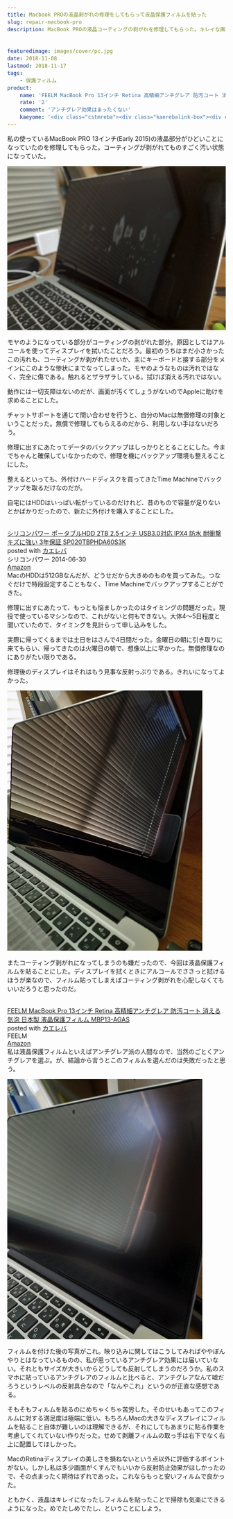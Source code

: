 ```yaml
---
title: Macbook PROの液晶剥がれの修理をしてもらって液晶保護フィルムを貼った
slug: repair-macbook-pro
description: MacBook PROの液晶コーティングの剥がれを修理してもらった。キレイな画面になってまるで新品になったかのような気分で気持ちいい。また剥がれると困るので液晶保護シートも貼って万全の構えにしておいたのだが、選んだ保護フィルムはちょっと失敗してしまった。


featuredimage: images/cover/pc.jpg
date: 2018-11-08
lastmod: 2018-11-17
tags: 
    - 保護フィルム
product:
    name: 'FEELM MacBook Pro 13インチ Retina 高精細アンチグレア 防汚コート 消える気泡 日本製 液晶保護フィルム MBP13-AGAS'
    rate: '2'
    comment: 'アンチグレア効果はまったくない'
    kaeyome: '<div class="cstmreba"><div class="kaerebalink-box"><div class="kaerebalink-image"><a href="https://www.amazon.co.jp/exec/obidos/ASIN/B01MQUY5LQ/illusionspace-22/" target="_blank" ><img src="https://images-fe.ssl-images-amazon.com/images/I/51orHqCHf8L._SL160_.jpg" style="border: none;" /></a></div><div class="kaerebalink-info"><div class="kaerebalink-name"><a href="https://www.amazon.co.jp/exec/obidos/ASIN/B01MQUY5LQ/illusionspace-22/" target="_blank" >FEELM MacBook Pro 13インチ Retina 高精細アンチグレア 防汚コート 消える気泡 日本製 液晶保護フィルム MBP13-AGAS</a><div class="kaerebalink-powered-date">posted with <a href="https://kaereba.com" rel="nofollow" target="_blank">カエレバ</a></div></div><div class="kaerebalink-detail"> FEELM     </div><div class="kaerebalink-link1"><div class="shoplinkamazon"><a href="https://www.amazon.co.jp/gp/search?keywords=FEELM%20MacBook%20Pro%2013%E3%82%A4%E3%83%B3%E3%83%81%20Retina%20%E9%AB%98%E7%B2%BE%E7%B4%B0%E3%82%A2%E3%83%B3%E3%83%81%E3%82%B0%E3%83%AC%E3%82%A2&__mk_ja_JP=%E3%82%AB%E3%82%BF%E3%82%AB%E3%83%8A&tag=illusionspace-22" target="_blank" >Amazon</a></div></div></div><div class="booklink-footer"></div></div></div>'
---
```


私の使っているMacBook PRO 13インチ(Early 2015)の液晶部分がひどいことになっていたのを修理してもらった。コーティングが剥がれてものすごく汚い状態になっていた。

![修理前の写真](905c38f07dd11152d54b542f125132e8.jpg)

モヤのようになっている部分がコーティングの剥がれた部分。原因としてはアルコールを使ってディスプレイを拭いたことだろう。最初のうちはまだ小さかったこの汚れも、コーティングが剥がれたせいか、主にキーボードと接する部分をメインにこのような惨状にまでなってしまった。モヤのようなものは汚れではなく、完全に傷である。触れるとザラザラしている。拭けば消える汚れではない。

動作には一切支障はないのだが、画面が汚くてしょうがないのでAppleに助けを求めることにした。

チャットサポートを通じて問い合わせを行うと、自分のMacは無償修理の対象ということだった。無償で修理してもらえるのだから、利用しない手はないだろう。

修理に出すにあたってデータのバックアップはしっかりととることにした。今までちゃんと確保していなかったので、修理を機にバックアップ環境も整えることにした。

整えるといっても、外付けハードディスクを買ってきたTime Machineでバックアップを取るだけなのだが。

自宅にはHDDはいっぱい転がっているのだけれど、昔のもので容量が足りないとかばかりだったので、新たに外付けを購入することにした。

<div class="cstmreba">
<div class="kaerebalink-box">
<div class="kaerebalink-image"><a href="https://www.amazon.co.jp/exec/obidos/ASIN/B00LEH3LT0/illusionspace-22/" target="_blank" ><img alt=""  src="https://images-fe.ssl-images-amazon.com/images/I/51ow78f%2BtzL._SL160_.jpg" style="border: none;" /></a></div>
<div class="kaerebalink-info">
<div class="kaerebalink-name"><a href="https://www.amazon.co.jp/exec/obidos/ASIN/B00LEH3LT0/illusionspace-22/" target="_blank" >シリコンパワー ポータブルHDD 2TB 2.5インチ USB3.0対応 IPX4 防水 耐衝撃 キズに強い 3年保証 SP020TBPHDA60S3K</a>

<div class="kaerebalink-powered-date">posted with <a href="https://kaereba.com" rel="nofollow" target="_blank">カエレバ</a></div>
</div>
<div class="kaerebalink-detail"> シリコンパワー 2014-06-30    </div>
<div class="kaerebalink-link1">
<div class="shoplinkamazon"><a href="https://www.amazon.co.jp/gp/search?keywords=%E3%82%B7%E3%83%AA%E3%82%B3%E3%83%B3%E3%83%91%E3%83%AF%E3%83%BC%20%E3%83%9D%E3%83%BC%E3%82%BF%E3%83%96%E3%83%ABHDD%202TB&#038;__mk_ja_JP=%E3%82%AB%E3%82%BF%E3%82%AB%E3%83%8A&#038;tag=illusionspace-22" target="_blank" >Amazon</a></div>
</div>
</div>
<div class="booklink-footer"></div>
</div>
</div>
MacのHDDは512GBなんだが、どうせだから大きめのものを買ってみた。つなぐだけで特段設定することもなく、Time Machineでバックアップすることができた。

修理に出すにあたって、もっとも悩ましかったのはタイミングの問題だった。現役で使っているマシンなので、これがないと何もできない。大体4〜5日程度と聞いていたので、タイミングを見計らって申し込みをした。

実際に帰ってくるまでは土日をはさんで4日間だった。金曜日の朝に引き取りに来てもらい、帰ってきたのは火曜日の朝で、想像以上に早かった。無償修理なのにありがたい限りである。

修理後のディスプレイはそれはもう見事な反射っぷりである。きれいになってよかった。

![修理後の写真](98bdf8903b374312cca7701d482e04a0.jpg)

またコーティング剥がれになってしまうのも嫌だったので、今回は液晶保護フィルムを貼ることにした。ディスプレイを拭くときにアルコールでささっと拭けるほうが楽なので、フィルム貼ってしまえばコーティング剥がれを心配しなくてもいいだろうと思ったのだ。

<div class="cstmreba">
<div class="kaerebalink-box">
<div class="kaerebalink-image"><a href="https://www.amazon.co.jp/exec/obidos/ASIN/B01MQUY5LQ/illusionspace-22/" target="_blank" ><img alt=""  src="https://images-fe.ssl-images-amazon.com/images/I/51orHqCHf8L._SL160_.jpg" style="border: none;" /></a></div>
<div class="kaerebalink-info">
<div class="kaerebalink-name"><a href="https://www.amazon.co.jp/exec/obidos/ASIN/B01MQUY5LQ/illusionspace-22/" target="_blank" >FEELM MacBook Pro 13インチ Retina 高精細アンチグレア 防汚コート 消える気泡 日本製 液晶保護フィルム MBP13-AGAS</a>

<div class="kaerebalink-powered-date">posted with <a href="https://kaereba.com" rel="nofollow" target="_blank">カエレバ</a></div>
</div>
<div class="kaerebalink-detail"> FEELM     </div>
<div class="kaerebalink-link1">
<div class="shoplinkamazon"><a href="https://www.amazon.co.jp/gp/search?keywords=FEELM%20MacBook%20Pro%2013%E3%82%A4%E3%83%B3%E3%83%81%20Retina%20%E9%AB%98%E7%B2%BE%E7%B4%B0%E3%82%A2%E3%83%B3%E3%83%81%E3%82%B0%E3%83%AC%E3%82%A2&#038;__mk_ja_JP=%E3%82%AB%E3%82%BF%E3%82%AB%E3%83%8A&#038;tag=illusionspace-22" target="_blank" >Amazon</a></div>
</div>
</div>
<div class="booklink-footer"></div>
</div>
</div>
私は液晶保護フィルムといえばアンチグレア派の人間なので、当然のごとくアンチグレアを選ぶ。が、結論から言うとこのフィルムを選んだのは失敗だったと思う。

![フィルムつけたあとの写真](194655c702b7f3fea68bd09e1fd4b114.jpg)

フィルムを付けた後の写真がこれ。映り込みに関してはこうしてみればややぼんやりとはなっているものの、私が思っているアンチグレア効果には届いていない。それともサイズが大きいからどうしても反射してしまうのだろうか。私のスマホに貼っているアンチグレアのフィルムと比べると、アンチグレアなんて嘘だろうというレベルの反射具合なので「なんやこれ」というのが正直な感想である。

そもそもフィルムを貼るのにめちゃくちゃ苦労した。そのせいもあってこのフィルムに対する満足度は極端に低い。もちろんMacの大きなディスプレイにフィルムを貼ること自体が難しいのは理解できるが、それにしてもあまりに貼る作業を考慮してくれていない作りだった。せめて剥離フィルムの取っ手は右下でなく右上に配置してほしかった。

MacのRetinaディスプレイの美しさを損ねないという点以外に評価するポイントがない。しかし私は多少画面がくすんでもいいから反射防止効果がほしかったので、その点まったく期待はずれであった。これならもっと安いフィルムで良かった。

ともかく、液晶はキレイになったしフィルムを貼ったことで掃除も気楽にできるようになった。めでたしめでたし、ということにしよう。


  